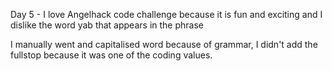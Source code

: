 Day 5 - I love Angelhack code challenge because it is fun and exciting and I dislike the word yab that appears in the phrase  

I manually went and capitalised word because of grammar, I didn't add the fullstop because it was one of the coding values.
